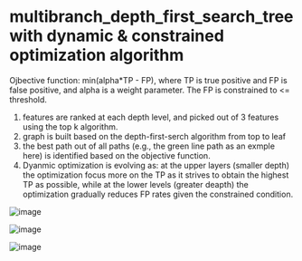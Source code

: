 # multibranch_depth_first_search_tree with dynamic & constrained optimization algorithm

Ojbective function: min(alpha*TP - FP), where TP is true positive and FP is false positive, and alpha is a weight parameter. The FP is constrained to <= threshold.
1) features are ranked at each depth level, and picked out of 3 features using the top k algorithm.
2) graph is built based on the depth-first-serch algorithm from top to leaf
3) the best path out of all paths (e.g., the green line path as an exmple here) is identified based on the objective function.
4) Dyanmic optimization is evolving as: at the upper layers (smaller depth) the optimization focus more on the TP as it strives to obtain the highest TP as possible, while at the lower levels (greater deapth) the optimization gradually reduces FP rates given the constrained condition.

![image](https://user-images.githubusercontent.com/78186650/208330987-083eedf2-cf54-49bc-83ad-7542d04cc889.png)



![image](https://user-images.githubusercontent.com/78186650/208331194-2e7ea1b9-69d5-4a69-80cd-42869c0d439a.png)

![image](https://user-images.githubusercontent.com/78186650/208331214-b9ce50b8-aa61-44ba-a731-226e26e268b6.png)



